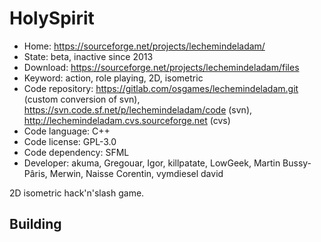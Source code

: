 # HolySpirit

- Home: https://sourceforge.net/projects/lechemindeladam/
- State: beta, inactive since 2013
- Download: https://sourceforge.net/projects/lechemindeladam/files
- Keyword: action, role playing, 2D, isometric
- Code repository: https://gitlab.com/osgames/lechemindeladam.git (custom conversion of svn), https://svn.code.sf.net/p/lechemindeladam/code (svn), http://lechemindeladam.cvs.sourceforge.net (cvs)
- Code language: C++
- Code license: GPL-3.0
- Code dependency: SFML
- Developer: akuma, Gregouar, Igor, killpatate, LowGeek, Martin Bussy-Pâris, Merwin, Naisse Corentin, vymdiesel david

2D isometric hack'n'slash game.

## Building
